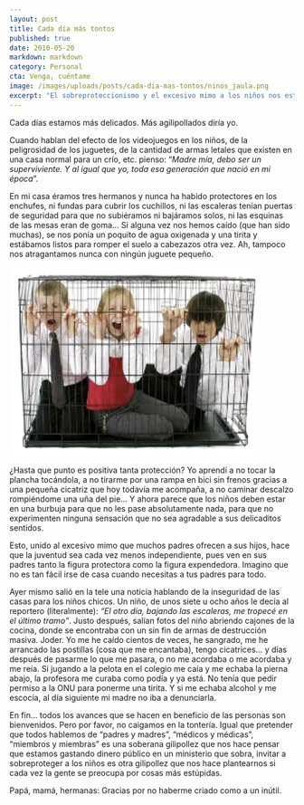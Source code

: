 ```yaml
---
layout: post
title: Cada día más tontos
published: true
date: 2010-05-20
markdown: markdown
category: Personal
cta: Venga, cuéntame
image: /images/uploads/posts/cada-dia-mas-tontos/ninos_jaula.png
excerpt: "El sobreproteccionismo y el excesivo mimo a los niños nos está convirtiendo en una sociedad cada vez más débil y dependiente."
---
```

Cada días estamos más delicados. Más agilipollados diría yo.

Cuando hablan del efecto de los videojuegos en los niños, de la peligrosidad de los juguetes, de la cantidad de armas
letales que existen en una casa normal para un crío, etc. pienso: “_Madre mía, debo ser un superviviente. Y al igual que
yo, toda esa generación que nació en mi época_”.

En mi casa éramos tres hermanos y nunca ha habido protectores en los enchufes, ni fundas para cubrir los cuchillos, ni
las escaleras tenían puertas de seguridad para que no subiéramos ni bajáramos solos, ni las esquinas de las mesas eran
de goma… Si alguna vez nos hemos caído (que han sido muchas), se nos ponía un poquito de agua oxigenada y una tirita y
estábamos listos para romper el suelo a cabezazos otra vez. Ah, tampoco nos atragantamos nunca con ningún juguete
pequeño.

![ninos_jaula.png](../images/uploads/posts/cada-dia-mas-tontos/ninos_jaula.png)

¿Hasta que punto es positiva tanta protección? Yo aprendí a no tocar la plancha tocándola, a no tirarme por una rampa en
bici sin frenos gracias a una pequeña cicatriz que hoy todavía me acompaña, a no caminar descalzo rompiéndome una uña
del pie… Y ahora parece que los niños deben estar en una burbuja para que no les pase absolutamente nada, para que no
experimenten ninguna sensación que no sea agradable a sus delicaditos sentidos.

Esto, unido al excesivo mimo que muchos padres ofrecen a sus hijos, hace que la juventud sea cada vez menos
independiente, pues ven en sus padres tanto la figura protectora como la figura expendedora. Imagino que no es tan fácil
irse de casa cuando necesitas a tus padres para todo.

Ayer mismo salió en la tele una noticia hablando de la inseguridad de las casas para los niños chicos. Un niño, de unos
siete u ocho años le decía al reportero (literalmente): _“El otro día, bajando las escaleras, me tropecé en el último
tramo”_. Justo después, salían fotos del niño abriendo cajones de la cocina, donde se encontraba con un sin fin de armas
de destrucción masiva. Joder. Yo me he caído cientos de veces, he sangrado, me he arrancado las postillas (cosa que me
encantaba), tengo cicatrices… y días después de pasarme lo que me pasara, o no me acordaba o me acordaba y me reía.
Si jugando a la pelota en el colegio me caía y me echaba la pierna abajo, la profesora me curaba como podía y ya está.
No tenía que pedir permiso a la ONU para ponerme una tirita. Y si me echaba alcohol y me escocía, al día siguiente mi
madre no iba a denunciarla.

En fin… todos los avances que se hacen en beneficio de las personas son bienvenidos. Pero por favor, no caigamos en la
tontería. Igual que pretender que todos hablemos de “padres y madres”, “médicos y médicas”, “miembros y miembras” es una
soberana gilipollez que nos hace pensar que estamos gastando dinero público en un ministerio que sobra, invitar a
sobreproteger a los niños es otra gilipollez que nos hace plantearnos si cada vez la gente se preocupa por cosas más
estúpidas.

Papá, mamá, hermanas: Gracias por no haberme criado como a un inútil.
